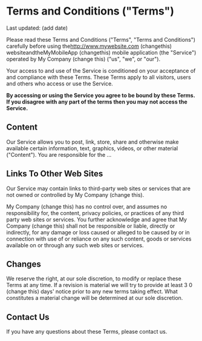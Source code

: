 <!-- Legal Contents -->

# Terms and Conditions ("Terms")

Last updated: ​(add date)

Please read these Terms and Conditions ("Terms", "Terms and Conditions") carefully before using the​http://www.mywebsite.com (changethis)​ websiteandtheM​yMobileApp (changethis)​ mobile application (the "Service") operated by ​My Company (change this)​ ("us", "we", or "our").

Your access to and use of the Service is conditioned on your acceptance of and compliance with these Terms. These Terms apply to all visitors, users and others who access or use the Service.

**By accessing or using the Service you agree to be bound by these Terms. If you disagree with any part of the terms then you may not access the Service.**

## Content

Our Service allows you to post, link, store, share and otherwise make available certain information, text, graphics, videos, or other material ("Content"). You are responsible for the ...


## Links To Other Web Sites

Our Service may contain links to third-party web sites or services that are not owned or controlled by ​My Company (change this).

My Company (change this)​ has no control over, and assumes no responsibility for, the content, privacy policies, or practices of any third party web sites or services. You further acknowledge and agree that ​My Company (change this)​ shall not be responsible or liable, directly or indirectly, for any damage or loss caused or alleged to be caused by or in connection with use of or reliance on any such content, goods or services available on or through any such web sites or services.

## Changes

We reserve the right, at our sole discretion, to modify or replace these Terms at any time. If a revision is material we will try to provide at least 3​ 0 (change this)​ days' notice prior to any new terms taking effect. What constitutes a material change will be determined at our sole discretion.

## Contact Us

If you have any questions about these Terms, please contact us.

<!-- /.legal contents -->
